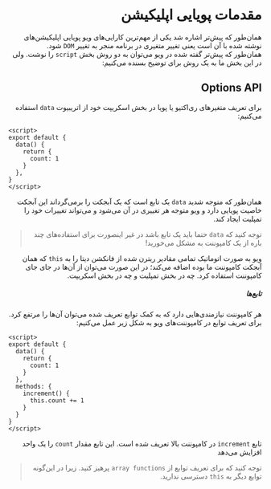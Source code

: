 <div dir="rtl">
<h1>
    مقدمات پویایی اپلیکیشن
</h1>

همان‌طور که پیش‌تر اشاره شد یکی از مهم‌ترین
کارایی‌های ویو پویایی اپلیکیشن‌های نوشته شده با آن است
یعنی تغییر متغیری در برنامه منجر به تغییر <code>DOM</code>
شود.
<br>
همان‌طور که پیش‌تر گفته شده در ویو می‌توان به دو روش بخش 
<code>script</code>
را نوشت. ولی در این بخش ما به یک روش برای توضیح بسنده می‌کنیم:

<h2>
Options API
</h2>
برای تعریف متغیر‌های ری‌اکتیو یا پویا در بخش اسکریپت خود از
اتریبیوت
<code>data</code>
استفاده می‌کنیم:

<div dir="ltr">

```vue
<script>
export default {
  data() {
    return {
      count: 1
    }
  },
}
</script>
```
</div> 

همان‌طور که متوجه شدید <code>data</code>
یک تابع است که یک آبجکت را برمی‌گرداند این آبجکت خاصیت پویایی دارد و 
ویو متوجه هر تغییری در آن می‌شود و می‌تواند تغییرات خود را تمپلیت ایجاد کند.

>توجه کنید که <code>data</code> حتما باید یک تابع باشد در غیر اینصورت برای استفاده‌های 
> چند باره از یک کامپوننت به مشکل می‌خورید!

ویو به صورت اتوماتیک تمامی مقادیر ریترن شده از فانکشن دیتا را به <code>this</code>
که همان آبجکت کامپوننت ما بوده اضافه می‌کند؛ در این صورت می‌توان از آن‌ها در جای ‌جای کامپوننت استفاده کرد.
چه در بخش تمپلیت و چه در بخش اسکریپت.

<h5>
تابع‌ها
</h5>
هر کامپوننت نیازمندی‌هایی دارد که به کمک توابع تعریف شده می‌توان
آن‌ها را مرتفع کرد.
برای تعریف توابع در کامپوننت‌های ویو به شکل زیر عمل می‌کنیم:

<div dir="ltr">

```vue
<script>
export default {
  data() {
    return {
      count: 1
    }
  },
  methods: {
    increment() {
      this.count += 1
    }
  }
}
</script>
```
</div> 

تابع <code>increment</code>
در کامپوننت بالا تعریف شده است.
این تابع مقدار 
<code>count</code>
را یک واحد افزایش می‌دهد

> توجه کنید که برای تعریف توابع از <code>array functions</code>
> پرهیز کنید. زیرا در این‌گونه توابع دیگر به <code>this</code> دسترسی ندارید.

</div>

